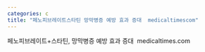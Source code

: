 ```yaml
---
categories: c
title: "페노피브레이트스타틴 망막병증 예방 효과 증대  medicaltimescom"
---
```

페노피브레이트+스타틴, 망막병증 예방 효과 증대&nbsp;&nbsp;medicaltimes.com